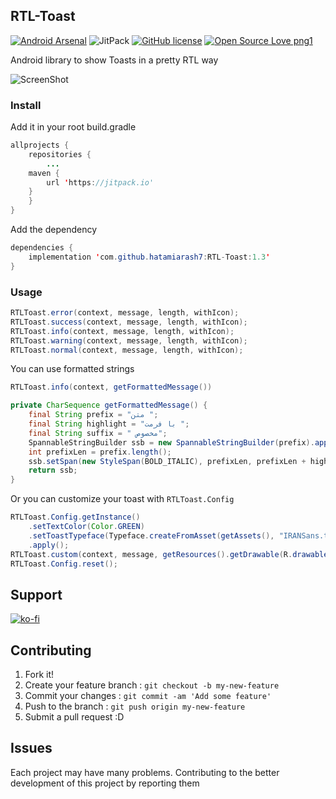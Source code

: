 ## RTL-Toast

[![Android Arsenal](https://img.shields.io/badge/Android%20Arsenal-RTL%20Toast-brightgreen.svg?style=flat)](https://android-arsenal.com/details/1/7695) ![JitPack](https://img.shields.io/jitpack/v/github/hatamiarash7/rtl-toast.svg) [![GitHub license](https://img.shields.io/github/license/hatamiarash7/RTL-Toast.svg)](https://github.com/hatamiarash7/RTL-Toast/blob/master/LICENSE) [![Open Source Love png1](https://badges.frapsoft.com/os/v1/open-source.png?v=103)](https://github.com/ellerbrock/open-source-badges/)

Android library to show Toasts in a pretty RTL way

![ScreenShot](./assets/template.jpg)

### Install
Add it in your root build.gradle
```java
allprojects {
    repositories {
        ...
	maven {
	    url 'https://jitpack.io'
	}
    }
}
```
Add the dependency
```java
dependencies {
    implementation 'com.github.hatamiarash7:RTL-Toast:1.3'
}
```

### Usage
```java
RTLToast.error(context, message, length, withIcon);
RTLToast.success(context, message, length, withIcon);
RTLToast.info(context, message, length, withIcon);
RTLToast.warning(context, message, length, withIcon);
RTLToast.normal(context, message, length, withIcon);
```

You can use formatted strings
```java
RTLToast.info(context, getFormattedMessage())

private CharSequence getFormattedMessage() {  
    final String prefix = "متن ";  
    final String highlight = "با فرمت ";  
    final String suffix = " مخصوص";  
    SpannableStringBuilder ssb = new SpannableStringBuilder(prefix).append(highlight).append(suffix);  
    int prefixLen = prefix.length();  
    ssb.setSpan(new StyleSpan(BOLD_ITALIC), prefixLen, prefixLen + highlight.length(), Spannable.SPAN_EXCLUSIVE_EXCLUSIVE);  
    return ssb;  
}
```

Or you can customize your toast with `RTLToast.Config`
```java
RTLToast.Config.getInstance()  
    .setTextColor(Color.GREEN)  
    .setToastTypeface(Typeface.createFromAsset(getAssets(), "IRANSans.ttf"))  
    .apply();  
RTLToast.custom(context, message, getResources().getDrawable(R.drawable.laptop512), Color.BLACK, length, withIcon, shouldTint).show();
RTLToast.Config.reset();
```
## Support

[![ko-fi](https://www.ko-fi.com/img/githubbutton_sm.svg)](https://ko-fi.com/D1D1WGU9)

## Contributing

1. Fork it!  
2. Create your feature branch : `git checkout -b my-new-feature`  
3. Commit your changes : `git commit -am 'Add some feature'`    
4. Push to the branch : `git push origin my-new-feature`  
5. Submit a pull request :D  

## Issues

Each project may have many problems. Contributing to the better development of this project by reporting them
